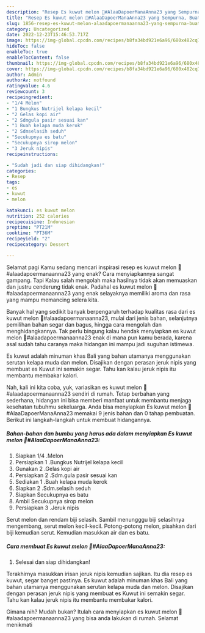 ```yaml
---
description: "Resep Es kuwut melon 🍈#AlaaDapoerManaAnna23 yang Sempurna, Buat Buka Puasa Sempurna"
title: "Resep Es kuwut melon 🍈#AlaaDapoerManaAnna23 yang Sempurna, Buat Buka Puasa Sempurna"
slug: 1856-resep-es-kuwut-melon-alaadapoermanaanna23-yang-sempurna-buat-buka-puasa-sempurna
category: Uncategorized
date: 2022-12-23T15:46:53.717Z
image: https://img-global.cpcdn.com/recipes/b8fa34bd921e6a96/680x482cq70/es-kuwut-melon-alaadapoermanaanna23-foto-resep-utama.jpg
hideToc: false
enableToc: true
enableTocContent: false
thumbnail: https://img-global.cpcdn.com/recipes/b8fa34bd921e6a96/680x482cq70/es-kuwut-melon-alaadapoermanaanna23-foto-resep-utama.jpg
cover: https://img-global.cpcdn.com/recipes/b8fa34bd921e6a96/680x482cq70/es-kuwut-melon-alaadapoermanaanna23-foto-resep-utama.jpg
author: Admin
authorAv: notfound
ratingvalue: 4.6
reviewcount: 3
recipeingredient:
- "1/4 Melon"
- "1 Bungkus Nutrijel kelapa kecil"
- "2 Gelas kopi air"
- "2 Sdmgula pasir sesuai kan"
- "1 Buah kelapa muda kerok"
- "2 Sdmselasih seduh"
- "Secukupnya es batu"
- "Secukupnya sirop melon"
- "3 Jeruk nipis"
recipeinstructions:

- "Sudah jadi dan siap dihidangkan!"
categories:
- Resep
tags:
- es
- kuwut
- melon

katakunci: es kuwut melon 
nutrition: 252 calories
recipecuisine: Indonesian
preptime: "PT21M"
cooktime: "PT36M"
recipeyield: "2"
recipecategory: Dessert

---
```



Selamat pagi Kamu sedang mencari inspirasi resep es kuwut melon 🍈#alaadapoermanaanna23 yang enak? Cara menyiapkannya sangat gampang. Tapi Kalau salah mengolah maka hasilnya tidak akan memuaskan dan justru cenderung tidak enak. Padahal es kuwut melon 🍈#alaadapoermanaanna23 yang enak selayaknya memiliki aroma dan rasa yang mampu memancing selera kita.


Banyak hal yang sedikit banyak berpengaruh terhadap kualitas rasa dari es kuwut melon 🍈#alaadapoermanaanna23, mulai dari jenis bahan, selanjutnya pemilihan bahan segar dan bagus, hingga cara mengolah dan menghidangkannya. Tak perlu bingung kalau hendak menyiapkan es kuwut melon 🍈#alaadapoermanaanna23 enak di mana pun kamu berada, karena asal sudah tahu caranya maka hidangan ini mampu jadi suguhan istimewa.

Es kuwut adalah minuman khas Bali yang bahan utamanya menggunakan serutan kelapa muda dan melon. Disajikan dengan perasan jeruk nipis yang membuat es Kuwut ini semakin segar. Tahu kan kalau jeruk nipis itu membantu membakar kalori.


Nah, kali ini kita coba, yuk, variasikan es kuwut melon 🍈#alaadapoermanaanna23 sendiri di rumah. Tetap berbahan yang sederhana, hidangan ini bisa memberi manfaat untuk membantu menjaga kesehatan tubuhmu sekeluarga. Anda bisa menyiapkan Es kuwut melon 🍈#AlaaDapoerManaAnna23 memakai 9 jenis bahan dan 0 tahap pembuatan. Berikut ini langkah-langkah untuk membuat hidangannya.

<!--inarticleads1-->

##### Bahan-bahan dan bumbu yang harus ada dalam menyiapkan Es kuwut melon 🍈#AlaaDapoerManaAnna23:

1. Siapkan 1/4 .Melon
1. Persiapkan 1 .Bungkus Nutrijel kelapa kecil
1. Gunakan 2 .Gelas kopi air
1. Persiapkan 2 .Sdm.gula pasir sesuai kan
1. Sediakan 1 .Buah kelapa muda kerok
1. Siapkan 2 .Sdm.selasih seduh
1. Siapkan Secukupnya es batu
1. Ambil Secukupnya sirop melon
1. Persiapkan 3 .Jeruk nipis


Serut melon dan rendam biji selasih. Sambil menungggu biji selasihnya mengembang, serut melon kecil-kecil. Potong-potong melon, pisahkan dari biji kemudian serut. Kemudian masukkan air dan es batu. 

<!--inarticleads2-->

##### Cara membuat Es kuwut melon 🍈#AlaaDapoerManaAnna23:


1. Selesai dan siap dihidangkan!

Terakhirnya masukkan irisan jeruk nipis kemudian sajikan. Itu dia resep es kuwut, segar banget pastinya. Es kuwut adalah minuman khas Bali yang bahan utamanya menggunakan serutan kelapa muda dan melon. Disajikan dengan perasan jeruk nipis yang membuat es Kuwut ini semakin segar. Tahu kan kalau jeruk nipis itu membantu membakar kalori. 

Gimana nih? Mudah bukan? Itulah cara menyiapkan es kuwut melon 🍈#alaadapoermanaanna23 yang bisa anda lakukan di rumah. Selamat menikmati
